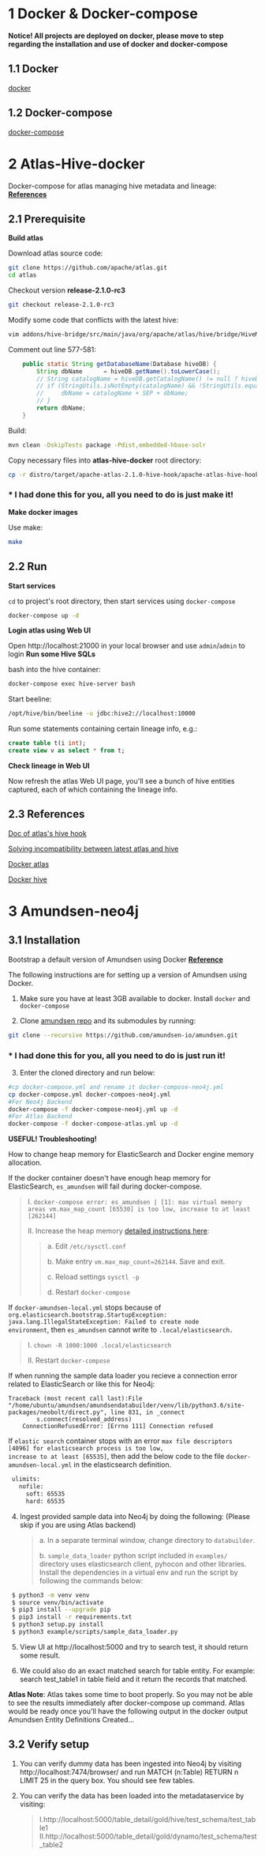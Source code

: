 # 1 Docker & Docker-compose
**Notice! All projects are deployed on docker, please move to step regarding the installation and use of docker and docker-compose**

## 1.1 Docker
[docker](https://docs.docker.com/)

## 1.2 Docker-compose
[docker-compose](https://docs.docker.com/)

# 2 Atlas-Hive-docker
Docker-compose for atlas managing hive metadata and lineage: **[References](./atlas-hive-docker-main/README.md)**

## 2.1 Prerequisite
**Build atlas**

Download atlas source code:

```bash
git clone https://github.com/apache/atlas.git
cd atlas
```
Checkout version **release-2.1.0-rc3**
```bash
git checkout release-2.1.0-rc3
````
Modify some code that conflicts with the latest hive:
```bash
vim addons/hive-bridge/src/main/java/org/apache/atlas/hive/bridge/HiveMetaStoreBridge.java
```

Comment out line 577-581:
```java
    public static String getDatabaseName(Database hiveDB) {
        String dbName      = hiveDB.getName().toLowerCase();
        // String catalogName = hiveDB.getCatalogName() != null ? hiveDB.getCatalogName().toLowerCase() : null;
        // if (StringUtils.isNotEmpty(catalogName) && !StringUtils.equals(catalogName, DEFAULT_METASTORE_CATALOG)) {
        //     dbName = catalogName + SEP + dbName;
        // }
        return dbName;
    }
```
Build:
```bash
mvn clean -DskipTests package -Pdist,embedded-hbase-solr
```

Copy necessary files into **atlas-hive-docker** root directory:
```bash
cp -r distro/target/apache-atlas-2.1.0-hive-hook/apache-atlas-hive-hook-2.1.0 <ROOT_OF_atlas-hive-docker_PROJECT>
```
### * I had done this for you, all you need to do is just make it!

**Make docker images**

Use make:

```bash
make
```
## 2.2 Run
**Start services**

<code>cd</code> to project's root directory, then start services using <code>docker-compose</code>

```bash
docker-compose up -d
```
**Login atlas using Web UI**

Open http://localhost:21000 in your local browser and use <code>admin</code>/<code>admin</code> to login **Run some Hive SQLs**

bash into the hive container:

```bash
docker-compose exec hive-server bash
```

Start beeline:

```bash
/opt/hive/bin/beeline -u jdbc:hive2://localhost:10000
```

Run some statements containing certain lineage info, e.g.:

```sql
create table t(i int);
create view v as select * from t;
```
**Check lineage in Web UI**

Now refresh the atlas Web UI page, you'll see a bunch of hive entities captured, each of which containing the lineage info.

## 2.3 References

[Doc of atlas's hive hook](http://atlas.apache.org/index.html#/HookHive)

[Solving incompatibility between latest atlas and hive](https://liangjunjiang.medium.com/deploy-atlas-hive-hook-fcb130b7db01)

[Docker atlas](https://github.com/sburn/docker-apache-atlas)

[Docker hive](https://github.com/big-data-europe/docker-hive)

# 3 Amundsen-neo4j

## 3.1 Installation

Bootstrap a default version of Amundsen using Docker **[Reference](./amundsen-main/docs/installation.md)**

The following instructions are for setting up a version of Amundsen using Docker.
1. Make sure you have at least 3GB available to docker. Install <code>docker</code> and <code>docker-compose</code>

2. Clone [amundsen repo]( https://github.com/amundsen-io/amundsen) and its submodules by running:

```bash
git clone --recursive https://github.com/amundsen-io/amundsen.git
```

### * I had done this for you, all you need to do is just run it!

3. Enter the cloned directory and run below:

```bash
#cp docker-compose.yml and rename it docker-compose-neo4j.yml
cp docker-compose.yml docker-compoes-neo4j.yml
#For Neo4j Backend
docker-compose -f docker-compose-neo4j.yml up -d
#For Atlas Backend
docker-compose -f docker-compose-atlas.yml up -d 
```
**USEFUL! Troubleshooting!**

How to change heap memory for ElasticSearch and Docker engine memory allocation.

If the docker container doesn't have enough heap memory for ElasticSearch, <code>es_amundsen</code> will fail during docker-compose.

> Ⅰ. <code>docker-compose error: es_amundsen | [1]: max virtual memory areas vm.max_map_count [65530] is too low, increase to at least [262144]</code>
> 
> Ⅱ. Increase the heap memory [detailed instructions here](https://www.elastic.co/guide/en/elasticsearch/reference/7.1/docker.html#docker-cli-run-prod-mode):
> 
> > a. Edit <code>/etc/sysctl.conf</code>
> >
> > b. Make entry <code>vm.max_map_count=262144</code>. Save and exit.
> >
> > c. Reload settings <code>sysctl -p</code>
> >
> > d. Restart <code>docker-compose</code>

If <code>docker-amundsen-local.yml</code> stops because of <code>org.elasticsearch.bootstrap.StartupException: java.lang.IllegalStateException: Failed to create node environment</code>, then <code>es_amundsen</code> cannot write to <code>.local/elasticsearch.</code>

> Ⅰ. <code>chown -R 1000:1000 .local/elasticsearch</code>
>
> Ⅱ. Restart <code>docker-compose</code>

If when running the sample data loader you recieve a connection error related to ElasticSearch or like this for Neo4j:

```log
Traceback (most recent call last):File "/home/ubuntu/amundsen/amundsendatabuilder/venv/lib/python3.6/site-packages/neobolt/direct.py", line 831, in _connect
        s.connect(resolved_address)
    ConnectionRefusedError: [Errno 111] Connection refused
```

If <code>elastic search</code> container stops with an error <code>max file descriptors [4096] for elasticsearch process is too low, increase to at least [65535]</code>, then add the below code to the file <code>docker-amundsen-local.yml</code> in the elasticsearch definition.

```bash
 ulimits:
   nofile:
     soft: 65535
     hard: 65535
```

4. Ingest provided sample data into Neo4j by doing the following: (Please skip if you are using Atlas backend)

   >a. In a separate terminal window, change directory to <code>databuilder</code>.
   > 
   >b. <code>sample_data_loader</code> python script included in <code>examples/</code> directory uses elasticsearch client, pyhocon and other libraries. Install the dependencies in a virtual env and run the script by following the commands below:

```bash
 $ python3 -m venv venv
 $ source venv/bin/activate
 $ pip3 install --upgrade pip
 $ pip3 install -r requirements.txt
 $ python3 setup.py install
 $ python3 example/scripts/sample_data_loader.py
```

5. View UI at http://localhost:5000 and try to search test, it should return some result.

6. We could also do an exact matched search for table entity. For example: search test_table1 in table field and it return the records that matched.

**Atlas Note**: Atlas takes some time to boot properly. So you may not be able to see the results immediately after docker-compose up command. Atlas would be ready once you'll have the following output in the docker output Amundsen Entity Definitions Created...

## 3.2 Verify setup

1. You can verify dummy data has been ingested into Neo4j by visiting http://localhost:7474/browser/ and run MATCH (n:Table) RETURN n LIMIT 25 in the query box. You should see few tables.

2. You can verify the data has been loaded into the metadataservice by visiting:

   >Ⅰ.http://localhost:5000/table_detail/gold/hive/test_schema/test_table1
   >Ⅱ.http://localhost:5000/table_detail/gold/dynamo/test_schema/test_table2